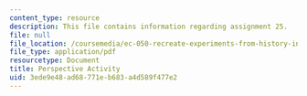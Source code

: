 ```yaml
---
content_type: resource
description: This file contains information regarding assignment 25.
file: null
file_location: /coursemedia/ec-050-recreate-experiments-from-history-inform-the-future-from-the-past-galileo-january-iap-2010/3ede9e48ad68771eb683a4d589f477e2_MITEC_050IAP10_assn25.pdf
file_type: application/pdf
resourcetype: Document
title: Perspective Activity
uid: 3ede9e48-ad68-771e-b683-a4d589f477e2
---
```

